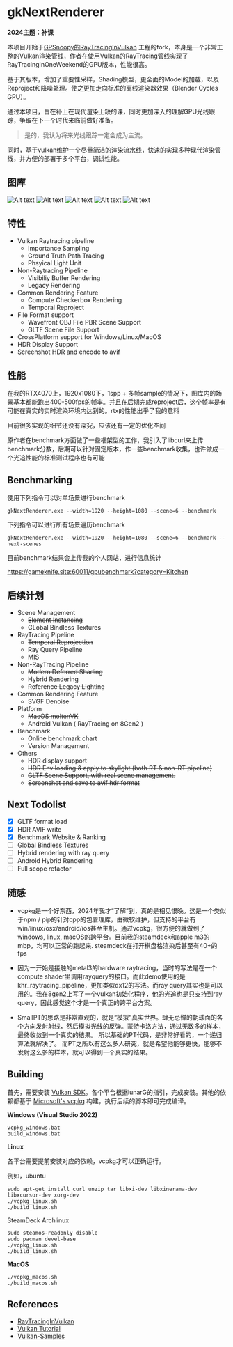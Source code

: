 # gkNextRenderer

**2024主题：补课**

本项目开始于[GPSnoopy的RayTracingInVulkan](https://github.com/GPSnoopy/RayTracingInVulkan) 工程的fork，本身是一个非常工整的Vulkan渲染管线，作者在使用Vulkan的RayTracing管线实现了RayTracingInOneWeekend的GPU版本，性能很高。

基于其版本，增加了重要性采样，Shading模型，更全面的Model的加载，以及Reproject和降噪处理。使之更加走向标准的离线渲染器效果（Blender Cycles GPU）。

通过本项目，旨在补上在现代渲染上缺的课，同时更加深入的理解GPU光线跟踪，争取在下一个时代来临前做好准备。

> 是的，我认为将来光线跟踪一定会成为主流。

同时，基于vulkan维护一个尽量简洁的渲染流水线，快速的实现多种现代渲染管线，并方便的部署于多个平台，调试性能。

## 图库


![Alt text](gallery/LuxBall.avif?raw=true "LuxBall")
![Alt text](gallery/Kitchen.avif?raw=true "Kitchen")
![Alt text](gallery/LivingRoom.avif?raw=true "LivingRoom")
![Alt text](gallery/Still.avif?raw=true "still")
![Alt text](gallery/CornellBox.avif?raw=true "Cornell Box")

## 特性

* Vulkan Raytracing pipeline
    * Importance Sampling
    * Ground Truth Path Tracing
    * Phsyical Light Unit
* Non-Raytracing Pipeline
    * Visibiliy Buffer Rendering
    * Legacy Rendering
* Common Rendering Feature
    * Compute Checkerbox Rendering
    * Temporal Reproject
* File Format support
    * Wavefront OBJ File PBR Scene Support
    * GLTF Scene File Support
* CrossPlatform support for Windows/Linux/MacOS
* HDR Display Support
* Screenshot HDR and encode to avif

## 性能

在我的RTX4070上，1920x1080下，1spp + 多帧sample的情况下，图库内的场景基本都能跑出400-500fps的帧率。并且在后期完成reproject后，这个帧率是有可能在真实的实时渲染环境内达到的。rtx的性能出乎了我的意料

目前很多实现的细节还没有深究，应该还有一定的优化空间

原作者在benchmark方面做了一些框架型的工作，我引入了libcurl来上传benchmark分数，后期可以针对固定版本，作一些benchmark收集，也许做成一个光追性能的标准测试程序也有可能

## Benchmarking

使用下列指令可以对单场景进行benchmark
```
gkNextRenderer.exe --width=1920 --height=1080 --scene=6 --benchmark
```
下列指令可以进行所有场景遍历benchmark
```
gkNextRenderer.exe --width=1920 --height=1080 --scene=6 --benchmark --next-scenes
```
目前benchmark结果会上传我的个人网站，进行信息统计

https://gameknife.site:60011/gpubenchmark?category=Kitchen

## 后续计划

- Scene Management
    - ~~Element Instancing~~
    - GLobal Bindless Textures
- RayTracing Pipeline
    - ~~Temporal Reprojection~~
    - Ray Query Pipeline
    - MIS
- Non-RayTracing Pipeline
    - ~~Modern Deferred Shading~~
    - Hybrid Rendering
    - ~~Reference Legacy Lighting~~
- Common Rendering Feature
    - SVGF Denoise
- Platform
    - ~~MacOS moltenVK~~
    - Android Vulkan ( RayTracing on 8Gen2 )
- Benchmark
    - Online benchmark chart
    - Version Management
- Others
    - ~~HDR display support~~
    - ~~HDR Env loading & apply to skylight (both RT & non-RT pipeline)~~
    - ~~GLTF Scene Support, with real scene management.~~
    - ~~Screenshot and save to avif hdr format~~

## Next Todolist

- [x] GLTF format load
- [x] HDR AVIF write
- [x] Benchmark Website & Ranking
- [ ] Global Bindless Textures
- [ ] Hybrid rendering with ray query
- [ ] Android Hybrid Rendering
- [ ] Full scope refactor

## 随感

- vcpkg是一个好东西，2024年我才“了解”到，真的是相见恨晚。这是一个类似于npm / pip的针对cpp的包管理库，由微软维护，但支持的平台有win/linux/osx/android/ios甚至主机。通过vcpkg，很方便的就做到了windows, linux, macOS的跨平台。目前我的steamdeck和apple m3的mbp，均可以正常的跑起来. steamdeck在打开棋盘格渲染后甚至有40+的fps

- 因为一开始是接触的metal3的hardware raytracing，当时的写法是在一个compute shader里调用rayquery的接口。而此demo使用的是khr_raytracing_pipeline，更加类似dx12的写法。而ray query其实也是可以用的。我在8gen2上写了一个vulkan初始化程序，他的光追也是只支持到ray query，因此感觉这个才是一个真正的跨平台方案。

- SmallPT的思路是非常直观的，就是“模拟”真实世界。肆无忌惮的朝球面的各个方向发射射线，然后模拟光线的反弹。蒙特卡洛方法，通过无数多的样本，最终收敛到一个真实的结果。
所以基础的PT代码，是非常好看的，一个递归算法就解决了。
而PT之所以有这么多人研究，就是希望他能够更快，能够不发射这么多的样本，就可以得到一个真实的结果。

## Building

首先，需要安装 [Vulkan SDK](https://vulkan.lunarg.com/sdk/home)。各个平台根据lunarG的指引，完成安装。其他的依赖都基于 [Microsoft's vcpkg](https://github.com/Microsoft/vcpkg) 构建，执行后续的脚本即可完成编译。

**Windows (Visual Studio 2022)** 
```
vcpkg_windows.bat
build_windows.bat
```
**Linux**

各平台需要提前安装对应的依赖，vcpkg才可以正确运行。

例如，ubuntu
```
sudo apt-get install curl unzip tar libxi-dev libxinerama-dev libxcursor-dev xorg-dev
./vcpkg_linux.sh
./build_linux.sh
```
SteamDeck Archlinux
```
sudo steamos-readonly disable
sudo pacman devel-base
./vcpkg_linux.sh
./build_linux.sh
```

**MacOS**
```
./vcpkg_macos.sh
./build_macos.sh
```

## References

* [RayTracingInVulkan](https://github.com/GPSnoopy/RayTracingInVulkan)
* [Vulkan Tutorial](https://vulkan-tutorial.com/)
* [Vulkan-Samples](https://github.com/KhronosGroup/Vulkan-Samples)

